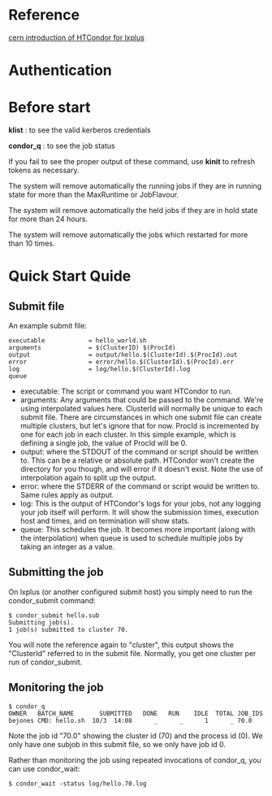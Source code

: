 # Reference

[cern introduction of HTCondor for lxplus](http://batchdocs.web.cern.ch/batchdocs/index.html)
# Authentication

# Before start

**klist** : to see the valid kerberos credentials

**condor\_q** : to see the job status

If you fail to see the proper output of these command, use **kinit** to refresh tokens as necessary.

The system will remove automatically the running jobs if they are in running state for more than the MaxRuntime or JobFlavour.

The system will remove automatically the held jobs if they are in hold state for more than 24 hours.

The system will remove automatically the jobs which restarted for more than 10 times.

# Quick Start Quide

## Submit file

An example submit file:

```
executable            = hello_world.sh
arguments             = $(ClusterID) $(ProcId)
output                = output/hello.$(ClusterId).$(ProcId).out
error                 = error/hello.$(ClusterId).$(ProcId).err
log                   = log/hello.$(ClusterId).log
queue
```

 * executable: The script or command you want HTCondor to run.
 * arguments: Any arguments that could be passed to the command. We're using interpolated values here. ClusterId will normally be unique to each submit file. There are circumstances in which one submit file can create multiple clusters, but let's ignore that for now. ProcId is incremented by one for each job in each cluster. In this simple example, which is defining a single job, the value of ProcId will be 0.
 * output: where the STDOUT of the command or script should be written to. This can be a relative or absolute path. HTCondor won't create the directory for you though, and will error if it doesn't exist. Note the use of interpolation again to split up the output.
 * error: where the STDERR of the command or script would be written to. Same rules apply as output.
 * log: This is the output of HTCondor's logs for your jobs, not any logging your job itself will perform. It will show the submission times, execution host and times, and on termination will show stats.
 * queue: This schedules the job. It becomes more important (along with the interpolation) when queue is used to schedule multiple jobs by taking an integer as a value.

## Submitting the job

 On lxplus (or another configured submit host) you simply need to run the condor\_submit command:

 ```
 $ condor_submit hello.sub
 Submitting job(s).
 1 job(s) submitted to cluster 70.
 ```

 You will note the reference again to "cluster", this output shows the "ClusterId" referred to in the submit file. Normally, you get one cluster per run of condor\_submit.

## Monitoring the job

 ```
 $ condor_q
 OWNER   BATCH_NAME       SUBMITTED   DONE   RUN    IDLE  TOTAL JOB_IDS
 bejones CMD: hello.sh  10/3  14:08      _      _      1      _ 70.0
 ```

 Note the job id "70.0" showing the cluster id (70) and the process id (0). We only have one subjob in this submit file, so we only have job id 0.

 Rather than monitoring the job using repeated invocations of condor\_q, you can use condor\_wait:
 ```
 $ condor_wait -status log/hello.70.log
 ```


